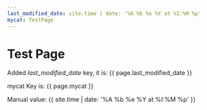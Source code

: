 ```yaml
---
last_modified_date: site.time | date: '%A %b %e %Y at %I:%M %p'
mycat: TestPage
---
```


# Test Page

Added *last_modified_date* key, it is: {{ page.last_modified_date }}

mycat Key is: {{ page.mycat }}

Manual value: {{ site.time | date: '%A %b %e %Y at %I:%M %p' }}